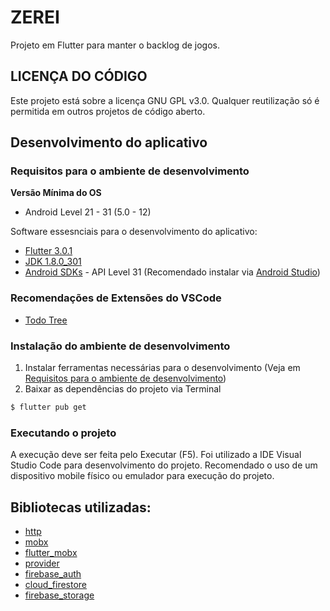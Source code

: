 # ZEREI

Projeto em Flutter para manter o backlog de jogos.

## LICENÇA DO CÓDIGO

Este projeto está sobre a licença GNU GPL v3.0.
Qualquer reutilização só é permitida em outros projetos de código aberto.

## Desenvolvimento do aplicativo
### Requisitos para o ambiente de desenvolvimento

**Versão Mínima do OS**

- Android Level 21 - 31 (5.0 - 12)

Software essesnciais para o desenvolvimento do aplicativo:

- [Flutter 3.0.1](https://docs.flutter.dev/development/tools/sdk/releases)
- [JDK 1.8.0_301](https://www.oracle.com/br/java/technologies/javase/javase8-archive-downloads.html) 
- [Android SDKs](https://developer.android.com/about/versions/12/setup-sdk) - API Level 31 (Recomendado instalar via [Android Studio](https://developer.android.com/studio))

### Recomendações de Extensões do VSCode

- [Todo Tree](https://marketplace.visualstudio.com/items?itemName=Gruntfuggly.todo-tree)

### Instalação do ambiente de desenvolvimento

1. Instalar ferramentas necessárias para o desenvolvimento (Veja em [Requisitos para o ambiente de desenvolvimento](#requisitos-para-o-ambiente-de-desenvolvimento))
2. Baixar as dependências do projeto via Terminal

```sh
$ flutter pub get
```

### Executando o projeto

A execução deve ser feita pelo Executar (F5).
Foi utilizado a IDE Visual Studio Code para desenvolvimento do projeto.
Recomendado o uso de um dispositivo mobile físico ou emulador para execução do projeto.

## Bibliotecas utilizadas:

- [http](https://pub.dev/packages/http)
- [mobx](https://pub.dev/packages/mobx)
- [flutter_mobx](https://pub.dev/packages/flutter_mobx)
- [provider](https://pub.dev/packages/provider)
- [firebase_auth](https://pub.dev/packages/firebase_auth)
- [cloud_firestore](https://pub.dev/packages/cloud_firestore)
- [firebase_storage](https://pub.dev/packages/firebase_storage)